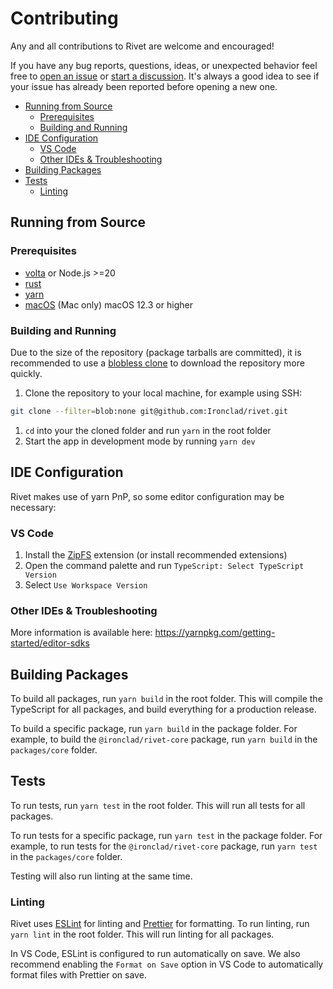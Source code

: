 # Contributing

Any and all contributions to Rivet are welcome and encouraged!

If you have any bug reports, questions, ideas, or unexpected behavior feel free to [open an issue](https://github.com/Ironclad/rivet/issues/new/choose) or [start a discussion](https://github.com/Ironclad/rivet/discussions/new). It's always a good idea to see if your issue has already been reported before opening a new one.

- [Running from Source](#running-from-source)
  - [Prerequisites](#prerequisites)
  - [Building and Running](#building-and-running)
- [IDE Configuration](#ide-configuration)
  - [VS Code](#vs-code)
  - [Other IDEs \& Troubleshooting](#other-ides--troubleshooting)
- [Building Packages](#building-packages)
- [Tests](#tests)
  - [Linting](#linting)

## Running from Source

### Prerequisites

- [volta](https://volta.sh/) or Node.js >=20
- [rust](https://rustup.rs/)
- [yarn](https://yarnpkg.com/getting-started/install)
- [macOS](https://www.apple.com/ca/macos/sonoma/) (Mac only) macOS 12.3 or higher

### Building and Running

Due to the size of the repository (package tarballs are committed), it is recommended to use a [blobless clone](https://github.blog/2020-12-21-get-up-to-speed-with-partial-clone-and-shallow-clone/) to download the repository more quickly.

1. Clone the repository to your local machine, for example using SSH:

```bash
git clone --filter=blob:none git@github.com:Ironclad/rivet.git
```

1. `cd` into your the cloned folder and run `yarn` in the root folder
2. Start the app in development mode by running `yarn dev`

## IDE Configuration

Rivet makes use of yarn PnP, so some editor configuration may be necessary:

### VS Code

1. Install the [ZipFS](https://marketplace.visualstudio.com/items?itemName=arcanis.vscode-zipfs) extension (or install recommended extensions)
2. Open the command palette and run `TypeScript: Select TypeScript Version`
3. Select `Use Workspace Version`

### Other IDEs & Troubleshooting

More information is available here: https://yarnpkg.com/getting-started/editor-sdks

## Building Packages

To build all packages, run `yarn build` in the root folder. This will compile the TypeScript for all packages, and build everything for a production release.

To build a specific package, run `yarn build` in the package folder. For example, to build the `@ironclad/rivet-core` package, run `yarn build` in the `packages/core` folder.

## Tests

To run tests, run `yarn test` in the root folder. This will run all tests for all packages.

To run tests for a specific package, run `yarn test` in the package folder. For example, to run tests for the `@ironclad/rivet-core` package, run `yarn test` in the `packages/core` folder.

Testing will also run linting at the same time.

### Linting

Rivet uses [ESLint](https://eslint.org/) for linting and [Prettier](https://prettier.io/) for formatting. To run linting, run `yarn lint` in the root folder. This will run linting for all packages.

In VS Code, ESLint is configured to run automatically on save. We also recommend enabling the `Format on Save` option in VS Code to automatically format files with Prettier on save.
